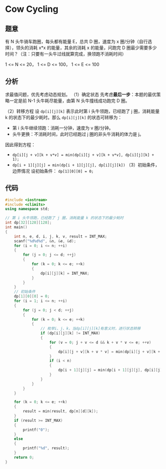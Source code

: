 # Cow Cycling

## 题意

有 N 头牛骑车跑圈，每头都有能量 E，总共 D 圈，速度为 x 圈/分钟（自行选择），领头的消耗 x*x 的能量，其余的消耗 x 的能量，问跑完 D 圈最少需要多少时间？（注：只要有一头牛过线就算完成，换领跑不消耗时间）

1 <= N <= 20，
1 <= D <= 100，
1 <= E <= 100

## 分析

求最值问题，优先考虑动态规划。
（1）确定状态
先考虑**最后一步**：本题的最优策略一定是前 N-1 头牛耗尽能量，由第 N 头牛撞线成功跑完 D 圈。

（2）转移方程
设 `dp[i][j][k]` 表示此时第 i 头牛领跑，已经跑了 j 圈，消耗能量 k 的状态下的最少耗时。那么 `dp[i][j][k]` 的状态可转移为：

* 第 i 头牛继续领跑：消耗一分钟，速度为 v 圈/分钟。
* 头牛更换：不消耗时间，此时已经跑过 j 圈的非头牛消耗的体力是 j。

因此得到方程： 

* `dp[i][j + v][k + v*v] = min(dp[i][j + v][k + v*v], dp[i][j][k] + 1);`
* `dp[i + 1][j][j] = min(dp[i + 1][j][j], dp[i][j][k])`
（3）初始条件，边界情况
设初始条件： `dp[1][0][0] = 0;`

## 代码

``` cpp
#include <iostream>
#include <climits>
using namespace std;

// 第 i 头牛领跑，已经跑了 j 圈，消耗能量 k 的状态下的最少耗时
int dp[32][128][128];
int main()
{
    int n, e, d, i, j, k, v, result = INT_MAX;
    scanf("%d%d%d", &n, &e, &d);
    for (i = 0; i <= n; ++i)
    {
        for (j = 0; j <= d; ++j)
        {
            for (k = 0; k <= e; ++k)
            {
                dp[i][j][k] = INT_MAX;
            }
        }
    }
    // 初始条件
    dp[1][0][0] = 0;
    for (i = 1; i <= n; ++i)
    {
        for (j = 0; j < d; ++j)
        {
            for (k = 0; k <= e; ++k)
            {
                // 枚举i、j、k，当dp[i][j][k]有意义时，进行状态转移
                if (dp[i][j][k] != INT_MAX)
                {
                    for (v = 0; j + v <= d && k + v * v <= e; ++v)
                    {
                        dp[i][j + v][k + v * v] = min(dp[i][j + v][k + v * v], dp[i][j][k] + 1);
                    }
                    if (i < n)
                    {
                        dp[i + 1][j][j] = min(dp[i + 1][j][j], dp[i][j][k]);
                    }
                }
            }
        }
    }

    for (k = 0; k <= e; ++k)
    {
        result = min(result, dp[n][d][k]);
    }
    if (result >= INT_MAX)
    {
        printf("0");
    }
    else
    {
        printf("%d", result);
    }
    return 0;
}

```
